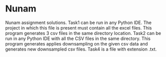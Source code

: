# Nunam
Nunam assignment solutions.
Task1 can be run in any Python IDE. The project in which this file is present must contain all the excel files. This program generates 3 csv files in the same directory location.
Task2 can be run in any Python IDE with all the CSV files in the same directory. This program generates applies downsampling on the given csv data and generates new downsampled csv files.
Task4 is a file with extension .txt.
